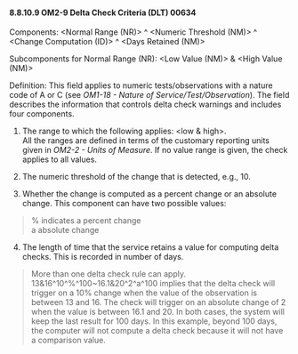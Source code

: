 #### 8.8.10.9 OM2-9 Delta Check Criteria (DLT) 00634

Components: &lt;Normal Range (NR)> ^ &lt;Numeric Threshold (NM)> ^ &lt;Change Computation (ID)> ^ &lt;Days Retained (NM)>

Subcomponents for Normal Range (NR): &lt;Low Value (NM)> & &lt;High Value (NM)>

Definition: This field applies to numeric tests/observations with a nature code of A or C (see _OM1-18 - Nature of Service/Test/Observation_). The field describes the information that controls delta check warnings and includes four components.

1) The range to which the following applies: &lt;low & high>.\
All the ranges are defined in terms of the customary reporting units given in _OM2-2 - Units of Measure_. If no value range is given, the check applies to all values.

2) The numeric threshold of the change that is detected, e.g., 10.

3) Whether the change is computed as a percent change or an absolute change. This component can have two possible values:

> % indicates a percent change\
> a absolute change

4) The length of time that the service retains a value for computing delta checks. This is recorded in number of days.

> More than one delta check rule can apply. 13&16^10^%^100~16.1&20^2^a^100 implies that the delta check will trigger on a 10% change when the value of the observation is between 13 and 16. The check will trigger on an absolute change of 2 when the value is between 16.1 and 20. In both cases, the system will keep the last result for 100 days. In this example, beyond 100 days, the computer will not compute a delta check because it will not have a comparison value.
